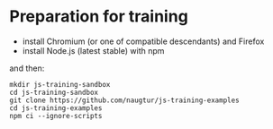 # Preparation for training

- install Chromium (or one of compatible descendants) and Firefox
- install Node.js (latest stable) with npm

and then:

```
mkdir js-training-sandbox
cd js-training-sandbox
git clone https://github.com/naugtur/js-training-examples
cd js-training-examples
npm ci --ignore-scripts
```
